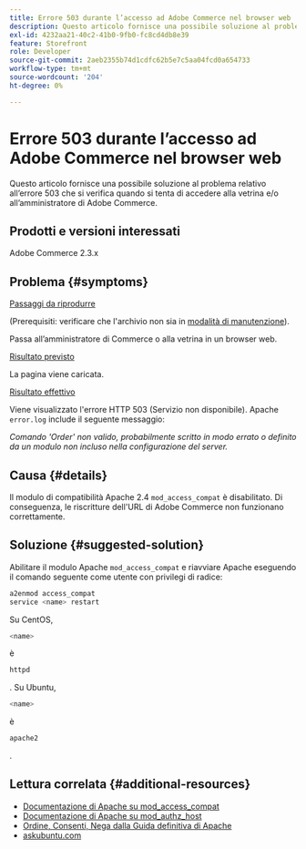 ```yaml
---
title: Errore 503 durante l’accesso ad Adobe Commerce nel browser web
description: Questo articolo fornisce una possibile soluzione al problema relativo all’errore 503 che si verifica quando si tenta di accedere alla vetrina e/o all’amministratore di Adobe Commerce.
exl-id: 4232aa21-40c2-41b0-9fb0-fc8cd4db8e39
feature: Storefront
role: Developer
source-git-commit: 2aeb2355b74d1cdfc62b5e7c5aa04fcd0a654733
workflow-type: tm+mt
source-wordcount: '204'
ht-degree: 0%

---
```


# Errore 503 durante l’accesso ad Adobe Commerce nel browser web

Questo articolo fornisce una possibile soluzione al problema relativo all’errore 503 che si verifica quando si tenta di accedere alla vetrina e/o all’amministratore di Adobe Commerce.

## Prodotti e versioni interessati

Adobe Commerce 2.3.x

## Problema {#symptoms}

<u>Passaggi da riprodurre</u>

(Prerequisiti: verificare che l&#39;archivio non sia in [modalità di manutenzione](https://experienceleague.adobe.com/en/docs/commerce-operations/configuration-guide/cli/set-mode#config-mode-show)).

Passa all’amministratore di Commerce o alla vetrina in un browser web.

<u>Risultato previsto</u>

La pagina viene caricata.

<u>Risultato effettivo</u>

Viene visualizzato l&#39;errore HTTP 503 (Servizio non disponibile). Apache `error.log` include il seguente messaggio:

*Comando &#39;Order&#39; non valido, probabilmente scritto in modo errato o definito da un modulo non incluso nella configurazione del server.*

## Causa {#details}

Il modulo di compatibilità Apache 2.4 `mod_access_compat` è disabilitato. Di conseguenza, le riscritture dell&#39;URL di Adobe Commerce non funzionano correttamente.

## Soluzione {#suggested-solution}

Abilitare il modulo Apache `mod_access_compat` e riavviare Apache eseguendo il comando seguente come utente con privilegi di radice:

```bash
a2enmod access_compat
service <name> restart
```

Su CentOS,

```bash
<name>
```

è

```bash
httpd
```

. Su Ubuntu,

```bash
<name>
```

è

```bash
apache2
```

.

## Lettura correlata {#additional-resources}

* [Documentazione di Apache su mod\_access\_compat](https://httpd.apache.org/docs/current/mod/mod_access_compat.html)
* [Documentazione di Apache su mod\_authz\_host](https://httpd.apache.org/docs/current/mod/mod_authz_host.html)
* [Ordine, Consenti, Nega dalla Guida definitiva di Apache](https://docstore.mik.ua/orelly/linux/apache/ch05_06.htm)
* [askubuntu.com](https://askubuntu.com/questions/335228/changes-in-apache-config-between-12-04-2-and-12-04-3-lts)
